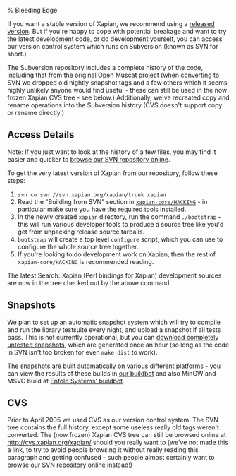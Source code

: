 % Bleeding Edge


If you want a stable version of Xapian, we recommend using a
[released version](http://xapian.org/download).  But if you're happy to cope
with potential breakage and want to try the latest development code, or
do development yourself, you can access our version control system
which runs on Subversion (known as SVN for short.)



The Subversion repository includes
a complete history of the code, including that from the original
Open Muscat project (when converting to SVN we dropped old nightly snapshot
tags and a few
others which it seems highly unlikely anyone would find useful - these
can still be used in the now frozen Xapian CVS tree - see below.)
Additionally, we've recreated copy and rename operations into the Subversion
history (CVS doesn't support copy or rename directly.)

## Access Details

Note: If you just want to look at the history of a few files, you may find
it easier and quicker to 
[browse our SVN repository online](http://svn.xapian.org/).


To get the very latest version of Xapian from our repository, follow these
steps:

1. `svn co svn://svn.xapian.org/xapian/trunk xapian`
2. Read the "Building from SVN" section in [`xapian-core/HACKING`](http://svn.xapian.org/trunk/xapian-core/HACKING?view=co) - in particular make sure you have the required tools installed.
3. In the newly created `xapian` directory, run the command
    `./bootstrap` - this will run various developer tools to produce a
    source tree like you'd get from unpacking release source tarballs.
4. `bootstrap` will create a top level `configure` script,
    which you can use to configure the whole source tree together.
5. If you're looking to do development work on Xapian, then the rest of
    `xapian-core/HACKING` is recommended reading.

The latest Search::Xapian (Perl bindings for Xapian) development sources are
now in the tree checked out by the above command.

## Snapshots

We plan to set up an automatic snapshot system which will try to compile and
run the library testsuite every night, and upload a snapshot if all tests pass.
This is not currently operational, but you can
[download completely untested snapshots](http://www.oligarchy.co.uk/xapian/trunk/),
which are generated once an hour (so long as the code in SVN isn't too
broken for even `make dist` to work).


The snapshots are built automatically on various different platforms - you
can view the results of these builds in [our buildbot](http://buildbot.xapian.org/)
and also MinGW and MSVC build at
[Enfold Systems' buildbot](http://buildbot.enfoldsystems.com/xapian/).

## CVS

Prior to April 2005 we used CVS as our version control system.  The SVN tree
contains the full history, except some useless really old tags weren't
converted.  The (now frozen) Xapian CVS tree can still be browsed online
at <http://cvs.xapian.org/xapian/> should you really want to (we've not
made this a link, to try to avoid people browsing it without really reading
this paragraph and getting confused - such people almost certainly want to
[browse our SVN repository online](http://svn.xapian.org/) instead!)
